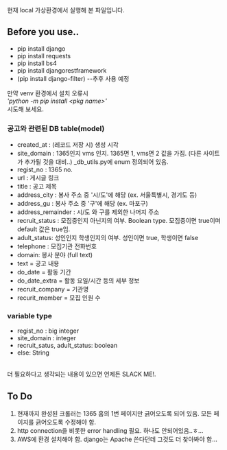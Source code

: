 현재 local 가상환경에서 실행해 본 파일입니다.<br>
## Before you use..
- pip install django
- pip install requests
- pip install bs4
- pip install djangorestframework
- (pip install django-filter) --추후 사용 예정


만약 venv 환경에서 설치 오류시 <br>
    *'python -m pip install \<pkg name>'* <br>
시도해 보세요.

### 공고와 관련된 DB table(model)
* created_at : (레코드 저장 시) 생성 시각
* site_domain : 1365인지 vms 인지. 1365면 1, vms면 2 값을 가짐. (다른 사이트가 추가될 것을 대비..) _db_utils.py에 enum 정의되어 있음.
* regist_no : 1365 no.
* url : 게시글 링크
* title : 공고 제목
* address_city : 봉사 주소 중 '시/도'에 해당 (ex. 서울특별시, 경기도 등)
* address_gu : 봉사 주소 중 '구'에 해당 (ex. 마포구)
* address_remainder : 시/도 와 구를 제외한 나머지 주소
* recruit_status : 모집중인지 아닌지의 여부. Boolean type. 모집중이면 true이며 default 값은 true임.
* adult_status: 성인인지 학생인지의 여부. 성인이면 true, 학생이면 false
* telephone : 모집기관 전화번호
* domain: 봉사 분야 (full text)
* text = 공고 내용
* do_date = 활동 기간
* do_date_extra = 활동 요일/시간 등의 세부 정보
* recruit_company = 기관명
* recurit_member = 모집 인원 수

### variable type
 - regist_no : big integer
 - site_domain : integer
 - recruit_satus, adult_status: boolean
 - else: String

<br>더 필요하다고 생각되는 내용이 있으면 언제든 SLACK ME!.




## To Do
1. 현재까지 완성된 크롤러는 1365 홈의 1번 페이지만 긁어오도록 되어 있음. 모든 페이지를 긁어오도록 수정해야 함.
2. http connection을 비롯한 error handling 필요. 하나도 안되어있음..ㅎ...
3. AWS에 환경 설치해야 함. django는 Apache 쓴다던데 그것도 더 찾아봐야 함...
